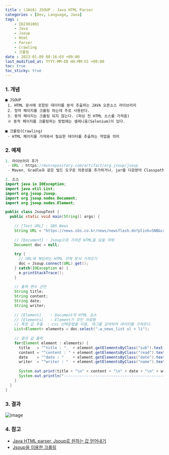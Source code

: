 ```yaml
---
title : (JAVA) JSOUP - Java HTML Parser
categories : [Dev, Language, Java]
tags : 
    - ID2301001
    - Java
    - Jsoup
    - Html
    - Parser
    - Crawling
    - 크롤링
date : 2023-01-09 08:16:03 +09:00
last_modified_at: YYYY-MM-DD HH:MM:SS +09:00
toc: true
toc_sticky: true
---
```


### 1. 개념

``` plaintext
■ JSOUP
 1. HTML 문서에 포함된 데이터를 분석 추출하는 JAVA 오픈소스 라이브러리
 2. 정적 페이지를 크롤링 하는데 주로 사용된다.
 3. 동적 페이지는 크롤링 되지 않는다. (파싱 전 HTML 소스를 가져옴)
 ※ 동적 페이지를 크롤링하는 방법에는 셀레니움(Selenium)이 있다.

■ 크롤링(Crawling)
 - HTML 페이지를 가져와서 필요한 데이터를 추출하는 작업을 의미
```

### 2. 예제

``` java
1. 라이브러리 추가
 - URL : https://mvnrepository.com/artifact/org.jsoup/jsoup
 - Maven, Gradle과 같은 빌드 도구로 의존성을 추가하거나, jar를 다운받아 Classpath에 추가한다.

2. 소스
import java.io.IOException;
import java.util.List;
import org.jsoup.Jsoup;
import org.jsoup.nodes.Document;
import org.jsoup.nodes.Element;

public class JsoupTest {
  public static void main(String[] args) {
    	
    // [Test URL] : SBS News
    String URL = "https://news.sbs.co.kr/news/newsflash.do?plink=SNB&cooper";
        
    // [Document] : Jsoup으로 가져온 HTML을 담을 객체
    Document doc = null;
        
    try {
      // URL에 해당하는 HTML 전체 문서 가져오기
      doc = Jsoup.connect(URL).get();
    } catch(IOException e) {
      e.printStackTrace();
    }
        
    // 출력 변수 선언
    String title;
    String content;
    String date;
    String writer;
        
    // [Element]	: Document의 HTML 요소
    // [Elements]	: Element가 모인 자료형
    // 특정 값 추출	: css 선택문법을 이용, 태그를 검색하여 데이터를 가져온다.
    List<Element> elements = doc.select(".w_news_list ul > li");
    
    // 결과 값 출력
    for(Element element : elements) {
      title   = "^title : "   + element.getElementsByClass("sub").text();
      content = "^content : " + element.getElementsByClass("read").text();
      date    = "^date : "    + element.getElementsByClass("date").text();
      writer  = "^writer : "  + element.getElementsByClass("name").text();
            
      System.out.print(title + "\n" + content + "\n" + date + "\n" + writer + "\n");
      System.out.println("-------------------------------------------------");
    }
  }
}
```

### 3. 결과

![image](https://user-images.githubusercontent.com/42257001/211228938-0ec2eed5-d4b4-49d5-a666-81d03590118f.png)

### 4. 참고

 - [Java HTML parser, Jsoup로 원하는 값 얻어내기](https://partnerjun.tistory.com/42)
 - [Jsoup을 이용한 크롤링](https://zzang9ha.tistory.com/337#%F0%9F%93%8E-%ED%95%84%EC%9A%94%ED%95%9C-%EB%8D%B0%EC%9D%B4%ED%84%B0)